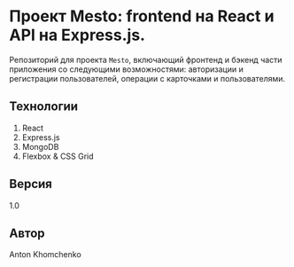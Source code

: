 # **Проект Mesto: frontend на React и API на Express.js.**
Репозиторий для проекта `Mesto`, включающий фронтенд и бэкенд части приложения со следующими возможностями: авторизации и регистрации пользователей, операции с карточками и пользователями. 

## Технологии
1. React
2. Express.js
3. MongoDB
4. Flexbox & CSS Grid

## Версия
1.0

## Автор
Anton Khomchenko

